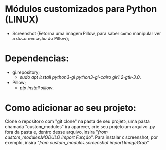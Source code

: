 # Módulos customizados para Python (LINUX)
- Screenshot (Retorna uma imagem Pillow, para saber como manipular ver a documentação do Pillow);
# Dependencias:
* gi.repository;
	- *sudo apt install python3-gi python3-gi-cairo gir1.2-gtk-3.0*.
* Pillow;
	- *pip install pillow*.
	
# Como adicionar ao seu projeto:
Clone o repositorio com "git clone" na pasta de seu projeto, uma pasta chamada "custom_modules" irá aparecer, crie seu projeto um arquivo .py fora da pasta e, dentro desse arquivo, insira "*from custom_modules.MODULO import Função*". Para instalar o screenshot, por exemplo, insira "*from custom_modules.screenshot import ImageGrab*"
